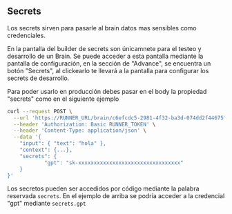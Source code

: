 ## Secrets
Los secrets sirven para pasarle al brain datos mas sensibles como credenciales.

En la pantalla del builder de secrets son únicamnete para el testeo y desarrollo de un Brain. Se puede acceder a esta pantalla mediante la pantalla de configuración, en la sección de "Advance", se encuentra un botón "Secrets", al clickearlo te llevará a la pantalla para configurar los secrets de desarrollo.

Para poder usarlo en producción debes pasar en el body la propiedad "secrets" como en el siguiente ejemplo

```sh
curl --request POST \
  --url 'https://RUNNER_URL/brain/c6efcdc5-2981-4f32-ba3d-074dd2f44675?tag=development' \
  --header 'Authorization: Basic RUNNER_TOKEN' \
  --header 'Content-Type: application/json' \
  --data '{
	"input": { "text": "hola" },
	"context": {...},
	"secrets": {
			"gpt": "sk-xxxxxxxxxxxxxxxxxxxxxxxxxxxxxxxxx"
	}
}'
```

Los secretos pueden ser accedidos por código mediante la palabra reservada `secrets`. En el ejemplo de arriba se podría acceder a la credencial "gpt" mediante `secrets.gpt`